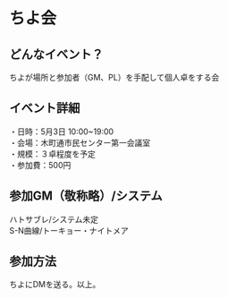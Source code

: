 # ちよ会
## どんなイベント？
 ちよが場所と参加者（GM、PL）を手配して個人卓をする会
 
 
## イベント詳細
 ・日時：5月3日 10:00~19:00  
 ・会場：木町通市民センター第一会議室  
 ・規模：３卓程度を予定  
 ・参加費：500円
 
 
## 参加GM（敬称略）/システム
 ハトサブレ/システム未定  
 S-N曲線/トーキョー・ナイトメア
 
 
## 参加方法
 ちよにDMを送る。以上。

